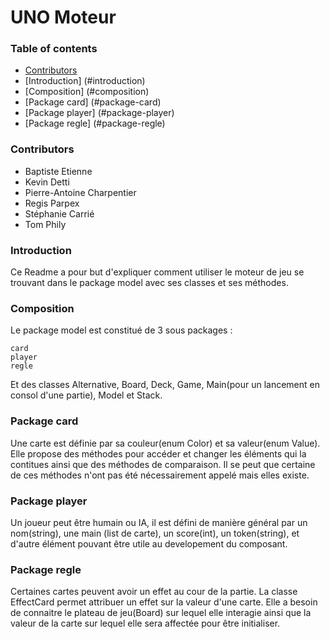 # UNO Moteur

### Table of contents

- [Contributors](#contributors)
- [Introduction] (#introduction)
- [Composition] (#composition)
- [Package card] (#package-card)
- [Package player] (#package-player)
- [Package regle] (#package-regle)

### Contributors

* Baptiste Etienne
* Kevin Detti
* Pierre-Antoine Charpentier
* Regis Parpex
* Stéphanie Carrié
* Tom Phily

### Introduction

Ce Readme a pour but d'expliquer comment utiliser le moteur de jeu se trouvant dans le package model avec ses classes et ses méthodes.

### Composition

Le package model est constitué de 3 sous packages :
```
card
player
regle
```
Et des classes Alternative, Board, Deck, Game, Main(pour un lancement en consol d'une partie), Model et Stack.

### Package card

Une carte est définie par sa couleur(enum Color) et sa valeur(enum Value).
Elle propose des méthodes pour accéder et changer les éléments qui la contitues ainsi que des méthodes de comparaison. Il se peut que certaine de ces méthodes n'ont pas été nécessairement appelé mais elles existe.

### Package player

Un joueur peut être humain ou IA, il est défini de manière général par un nom(string), une main (list de carte), un score(int), un token(string), et d'autre élément pouvant être utile au developement du composant.

### Package regle

Certaines cartes peuvent avoir un effet au cour de la partie.
La classe EffectCard permet attribuer un effet sur la valeur d'une carte.
Elle a besoin de connaitre le plateau de jeu(Board) sur lequel elle interagie ainsi que la valeur de la carte sur lequel elle sera affectée pour être initialiser.